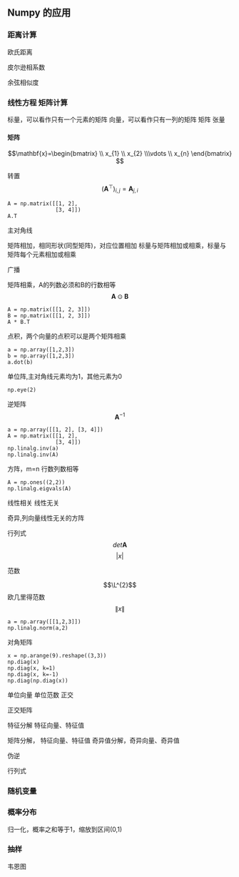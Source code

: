 

## Numpy 的应用 


### 距离计算

欧氏距离

皮尔逊相系数

余弦相似度



### 线性方程 矩阵计算

标量，可以看作只有一个元素的矩阵
向量，可以看作只有一列的矩阵
矩阵
张量

#### 矩阵
$$\mathbf{x}=\begin{bmatrix}
\\ x_{1}
\\  x_{2}
\\\vdots 
\\  x_{n}
\end{bmatrix}
$$

转置
$$(\mathbf{A}^{\top})_{i,j}=\mathbf{A}_{j,i}$$
```
A = np.matrix([[1, 2],
               [3, 4]])
A.T 
```
主对角线

矩阵相加，相同形状(同型矩阵)，对应位置相加
标量与矩阵相加或相乘，标量与矩阵每个元素相加或相乘

广播

矩阵相乘，A的列数必须和B的行数相等
$$\mathbf{A}\odot \mathbf{B}$$
```
A = np.matrix([[1, 2, 3]])
B = np.matrix([[1, 2, 3]])
A * B.T
```
点积，两个向量的点积可以是两个矩阵相乘
```
a = np.array([1,2,3])
b = np.array([1,2,3])
a.dot(b)
```

单位阵,主对角线元素均为1，其他元素为0
```
np.eye(2)
```

逆矩阵
$$\mathbf{A}^{-1}$$
```
a = np.array([[1, 2], [3, 4]])
A = np.matrix([[1, 2],
               [3, 4]])
np.linalg.inv(a)
np.linalg.inv(A)
```

方阵，m=n 行数列数相等

```
A = np.ones((2,2))
np.linalg.eigvals(A)
```

线性相关 线性无关

奇异,列向量线性无关的方阵

行列式
$$\mathit{det}\mathbf{A}$$
$$\left | x \right |$$


范数

$$\L^{2}$$ 欧几里得范数 $$\left \| x \right \|$$

```
a = np.array([[1,2,3]])
np.linalg.norm(a,2)
```

对角矩阵
```
x = np.arange(9).reshape((3,3))
np.diag(x)
np.diag(x, k=1)
np.diag(x, k=-1)
np.diag(np.diag(x))
```
单位向量
单位范数
正交

正交矩阵


特征分解
特征向量、特征值

矩阵分解， 特征向量、特征值
奇异值分解，奇异向量、奇异值

伪逆

行列式



### 随机变量



### 概率分布
归一化，概率之和等于1，缩放到区间(0,1)


### 抽样




韦恩图
